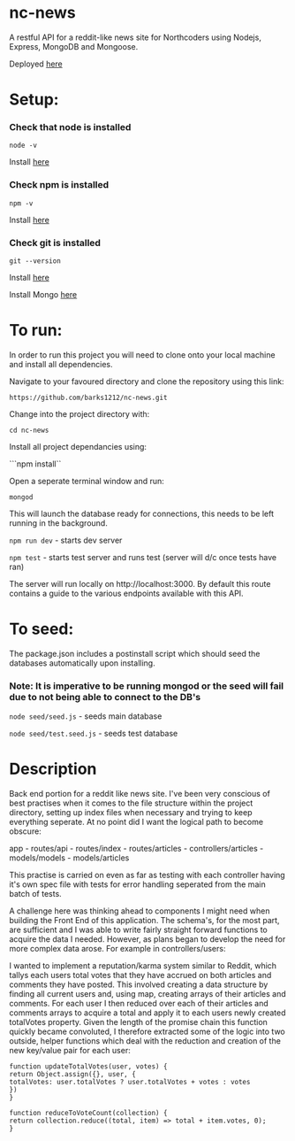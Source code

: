 # nc-news
A restful API for a reddit-like news site for Northcoders using Nodejs, Express, MongoDB and Mongoose.

Deployed [here](https://serene-ocean-62601.herokuapp.com/)

# Setup:

### Check that node is installed

```node -v```

Install [here](https://nodejs.org/en/download/package-manager/)

### Check npm is installed

```npm -v```

Install [here](https://www.npmjs.com/get-npm)

### Check git is installed

```git --version```

Install [here](https://git-scm.com/)

Install Mongo [here](https://docs.mongodb.com/manual/installation/)

# To run:
In order to run this project you will need to clone onto your local machine and install all dependencies.

Navigate to your favoured directory and clone the repository using this link: 

```https://github.com/barks1212/nc-news.git```

Change into the project directory with:

```cd nc-news```

Install all project dependancies using:

```npm install``

Open a seperate terminal window and run:

```mongod```

This will launch the database ready for connections, this needs to be left running in the background.

```npm run dev``` - starts dev server

```npm test``` - starts test server and runs test (server will d/c once tests have ran)

The server will run locally on http://localhost:3000. By default this route contains a guide to the various endpoints available with this API.

# To seed:

The package.json includes a postinstall script which should seed the databases automatically upon installing.

### Note: It is imperative to be running mongod or the seed will fail due to not being able to connect to the DB's

```node seed/seed.js``` - seeds main database

```node seed/test.seed.js``` - seeds test database



# Description
Back end portion for a reddit like news site. I've been very conscious of best practises when it comes to the file structure within the project directory, setting up index files when necessary and trying to keep everything seperate. At no point did I want the logical path to become obscure:

app - routes/api - routes/index - routes/articles - controllers/articles - models/models - models/articles

This practise is carried on even as far as testing with each controller having it's own spec file with tests for error handling seperated from the main batch of tests.

A challenge here was thinking ahead to components I might need when building the Front End of this application. The schema's, for the most part, are sufficient and I was able to write fairly straight forward functions to acquire the data I needed. However, as plans began to develop the need for more complex data arose. For example in controllers/users:

I wanted to implement a reputation/karma system similar to Reddit, which tallys each users total votes that they have accrued on both articles and comments they have posted. This involved creating a data structure by finding all current users and, using map, creating arrays of their articles and comments. For each user I then reduced over each of their articles and comments arrays to acquire a total and apply it to each users newly created totalVotes property. Given the length of the promise chain this function quickly became convoluted, I therefore extracted some of the logic into two outside, helper functions which deal with the reduction and creation of the new key/value pair for each user:



    function updateTotalVotes(user, votes) {
    return Object.assign({}, user, {
    totalVotes: user.totalVotes ? user.totalVotes + votes : votes
    })
    }

    function reduceToVoteCount(collection) {
    return collection.reduce((total, item) => total + item.votes, 0);
    }  